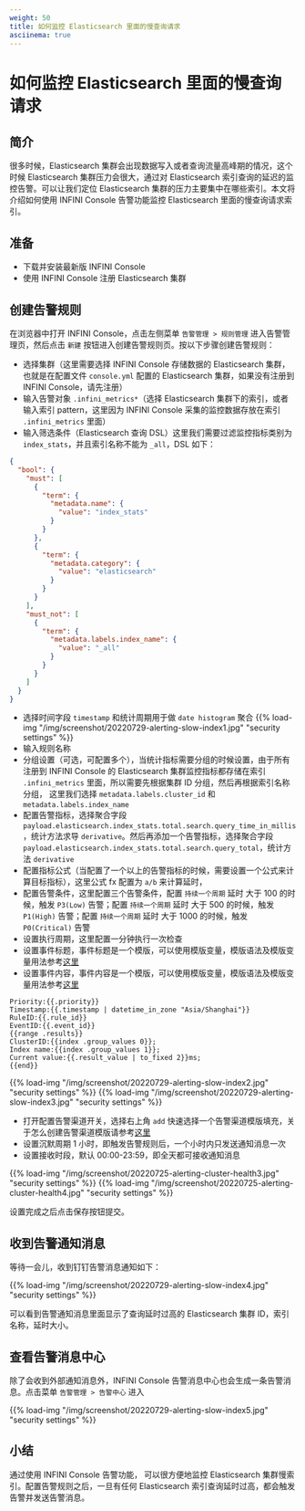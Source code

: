 ```yaml
---
weight: 50
title: 如何监控 Elasticsearch 里面的慢查询请求
asciinema: true
---
```


# 如何监控 Elasticsearch 里面的慢查询请求

## 简介

很多时候，Elasticsearch 集群会出现数据写入或者查询流量高峰期的情况，这个时候 Elasticsearch
集群压力会很大，通过对 Elasticsearch 索引查询的延迟的监控告警。可以让我们定位
Elasticsearch 集群的压力主要集中在哪些索引。本文将介绍如何使用 INFINI Console 告警功能监控 Elasticsearch 里面的慢查询请求索引。

## 准备

- 下载并安装最新版 INFINI Console
- 使用 INFINI Console 注册 Elasticsearch 集群

## 创建告警规则

在浏览器中打开 INFINI Console，点击左侧菜单 `告警管理 > 规则管理` 进入告警管理页，然后点击
`新建` 按钮进入创建告警规则页。按以下步骤创建告警规则：

- 选择集群（这里需要选择 INFINI Console 存储数据的 Elasticsearch 集群，也就是在配置文件
  `console.yml` 配置的 Elasticsearch 集群，如果没有注册到 INFINI Console，请先注册）
- 输入告警对象 `.infini_metrics*`（选择 Elasticsearch 集群下的索引，或者输入索引
  pattern，这里因为 INFINI Console 采集的监控数据存放在索引 `.infini_metrics` 里面）
- 输入筛选条件（Elasticsearch 查询 DSL）这里我们需要过滤监控指标类别为
  `index_stats`，并且索引名称不能为 `_all`，DSL 如下：

```json
{
  "bool": {
    "must": [
      {
        "term": {
          "metadata.name": {
            "value": "index_stats"
          }
        }
      },
      {
        "term": {
          "metadata.category": {
            "value": "elasticsearch"
          }
        }
      }
    ],
    "must_not": [
      {
        "term": {
          "metadata.labels.index_name": {
            "value": "_all"
          }
        }
      }
    ]
  }
}
```

- 选择时间字段 `timestamp` 和统计周期用于做 `date histogram` 聚合
  {{% load-img "/img/screenshot/20220729-alerting-slow-index1.jpg" "security settings" %}}
- 输入规则名称
- 分组设置（可选，可配置多个），当统计指标需要分组的时候设置，由于所有注册到 INFINI Console
  的 Elasticsearch 集群监控指标都存储在索引 `.infini_metrics` 里面，所以需要先根据集群 ID 分组，然后再根据索引名称分组，
  这里我们选择 `metadata.labels.cluster_id` 和 `metadata.labels.index_name`
- 配置告警指标，选择聚合字段 `payload.elasticsearch.index_stats.total.search.query_time_in_millis`，统计方法求导
  `derivative`。然后再添加一个告警指标，选择聚合字段 `payload.elasticsearch.index_stats.total.search.query_total`，统计方法 `derivative`
- 配置指标公式（当配置了一个以上的告警指标的时候，需要设置一个公式来计算目标指标），这里公式 fx 配置为 `a/b` 来计算延时，
- 配置告警条件，这里配置三个告警条件，配置 `持续一个周期` 延时 大于 100 的时候，触发
  `P3(Low)` 告警；配置 `持续一个周期` 延时 大于 500 的时候，触发 `P1(High)` 告警；配置
  `持续一个周期` 延时 大于 1000 的时候，触发 `P0(Critical)` 告警
- 设置执行周期，这里配置一分钟执行一次检查
- 设置事件标题，事件标题是一个模版，可以使用模版变量，模版语法及模版变量用法参考[这里](../reference/alerting/variables/)
- 设置事件内容，事件内容是一个模版，可以使用模版变量，模版语法及模版变量用法参考[这里](../reference/alerting/variables/)

```aidl
Priority:{{.priority}}
Timestamp:{{.timestamp | datetime_in_zone "Asia/Shanghai"}}
RuleID:{{.rule_id}}
EventID:{{.event_id}}
{{range .results}}
ClusterID:{{index .group_values 0}};
Index name:{{index .group_values 1}};
Current value:{{.result_value | to_fixed 2}}ms;
{{end}}
```

{{% load-img "/img/screenshot/20220729-alerting-slow-index2.jpg" "security settings" %}}
{{% load-img "/img/screenshot/20220729-alerting-slow-index3.jpg" "security settings" %}}

- 打开配置告警渠道开关，选择右上角 `add` 快速选择一个告警渠道模版填充，关于怎么创建告警渠道模版请参考[这里](../reference/alerting/channel/)
- 设置沉默周期 1 小时，即触发告警规则后，一个小时内只发送通知消息一次
- 设置接收时段，默认 00:00-23:59，即全天都可接收通知消息

{{% load-img "/img/screenshot/20220725-alerting-cluster-health3.jpg" "security settings" %}}
{{% load-img "/img/screenshot/20220725-alerting-cluster-health4.jpg" "security settings" %}}

设置完成之后点击保存按钮提交。

## 收到告警通知消息

等待一会儿，收到钉钉告警消息通知如下：

{{% load-img "/img/screenshot/20220729-alerting-slow-index4.jpg" "security settings" %}}

可以看到告警通知消息里面显示了查询延时过高的 Elasticsearch 集群 ID，索引名称，延时大小。

## 查看告警消息中心

除了会收到外部通知消息外，INFINI Console 告警消息中心也会生成一条告警消息。点击菜单 `告警管理 > 告警中心` 进入

{{% load-img "/img/screenshot/20220729-alerting-slow-index5.jpg" "security settings" %}}

## 小结

通过使用 INFINI Console 告警功能， 可以很方便地监控 Elasticsearch
集群慢索引。配置告警规则之后，一旦有任何 Elasticsearch 索引查询延时过高，都会触发告警并发送告警消息。
